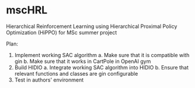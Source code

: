 # mscHRL
Hierarchical Reinforcement Learning using Hierarchical Proximal Policy Optimization (HiPPO) for MSc summer project


Plan:
1. Implement working SAC algorithm
    a. Make sure that it is compatible with gin
    b. Make sure that it works in CartPole in OpenAI gym
2. Build HIDIO
    a. Integrate working SAC algorithm into HIDIO
    b. Ensure that relevant functions and classes are gin configurable
3. Test in authors' environment
